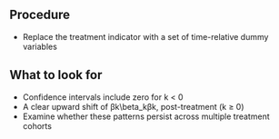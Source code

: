 ## Procedure
* Replace the treatment indicator with a set of time-relative dummy variables

## What to look for
* Confidence intervals include zero for k < 0
* A clear upward shift of βk\beta_kβk, post-treatment (k ≥ 0)
* Examine whether these patterns persist across multiple treatment cohorts
